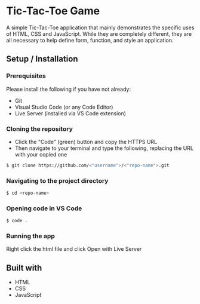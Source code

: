 # Tic-Tac-Toe Game

A simple Tic-Tac-Toe application that mainly demonstrates the specific uses of HTML, CSS and JavaScript. While they are completely different, they are all necessary to help define form, function, and style an application.

## Setup / Installation

### Prerequisites

Please install the following if you have not already:

* Git
* Visual Studio Code (or any Code Editor)
* Live Server (installed via VS Code extension)

### Cloning the repository

* Click the "Code" (green) button and copy the HTTPS URL
* Then navigate to your terminal and type the following, replacing the URL with your copied one

```sh
$ git clone https://github.com/<"username">/<"repo-name">.git
```

### Navigating to the project directory

```sh
$ cd <repo-name>
```

### Opening code in VS Code

```sh
$ code .
```

### Running the app

Right click the html file and click Open with Live Server


## Built with
* HTML
* CSS
* JavaScript
